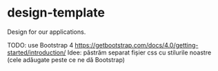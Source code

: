 # design-template

Design for our applications.

TODO: use Bootstrap 4 https://getbootstrap.com/docs/4.0/getting-started/introduction/
Idee: păstrăm separat fișier css cu stilurile noastre (cele adăugate peste ce ne dă Bootstrap)
